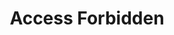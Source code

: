 ---
layout: page
title: Access Forbidden
exclude: true
redirect_from: 
- /files/
- /images/
- /images/pages
- /images/posts
- /images/photography
---